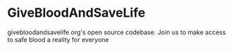 # GiveBloodAndSaveLife
givebloodandsavelife.org's open source codebase. Join us to make access to safe blood a reality for everyone
